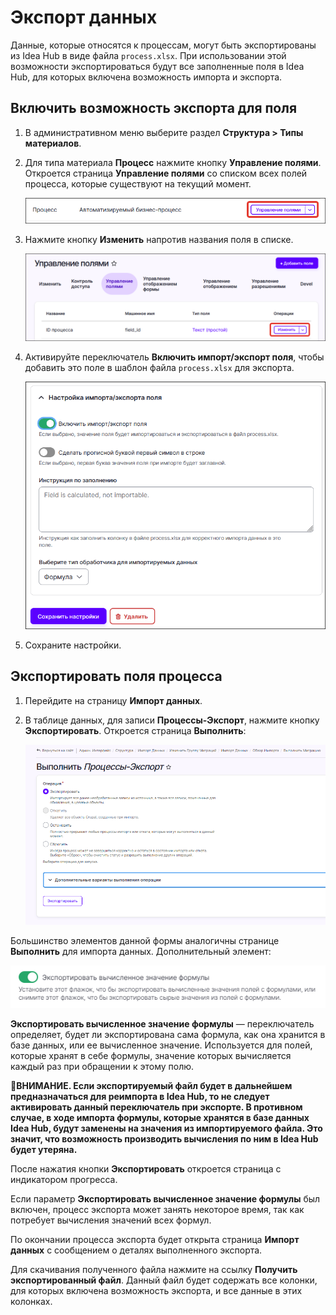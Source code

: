 # Экспорт данных

Данные, которые относятся к процессам, могут быть экспортированы из Idea Hub в виде файла `process.xlsx`. При использовании этой возможности экспортироваться будут все заполненные поля в Idea Hub, для которых включена возможность импорта и экспорта.

## Включить возможность экспорта для поля

1. В административном меню выберите раздел **Структура > Типы материалов**.
1. Для типа материала **Процесс** нажмите кнопку **Управление полями**. Откроется страница **Управление полями** со списком всех полей процесса, которые существуют на текущий момент. 

   ![Управление полями процесса](<../../.gitbook/assets1/idea-hub/control-fields.png>)

1. Нажмите кнопку **Изменить** напротив названия поля в списке.

   ![Кнопка Изменить](<../../.gitbook/assets1/idea-hub/change-field.png>)

1. Активируйте переключатель **Включить импорт/экспорт поля**, чтобы добавить это поле в шаблон файла `process.xlsx` для экспорта.

   ![Настройка импорта/экспорта поля](<../../.gitbook/assets1/idea-hub/change-field-form-2.png>)

1. Сохраните настройки.

## Экспортировать поля процесса

1. Перейдите на страницу **Импорт данных**.
1. В таблице данных, для записи **Процессы-Экспорт**, нажмите кнопку **Экспортировать**. Откроется страница **Выполнить**:

   ![](../../.gitbook/assets1/IdeaHub-ExportPage.PNG)

Большинство элементов данной формы аналогичны странице **Выполнить** для импорта данных. Дополнительный элемент: 

![](../../.gitbook/assets1/IdeaHub-Export-FormulasFlag.PNG)

**Экспортировать вычисленное значение формулы** — переключатель определяет, будет ли экспортирована сама формула, как она хранится в базе данных, 
или ее вычисленное значение. Используется для полей, которые хранят в себе формулы, значение которых вычисляется каждый раз при обращении к этому полю.


🔸**ВНИМАНИЕ. Если экспортируемый файл будет в дальнейшем предназначаться для реимпорта в Idea Hub, то не следует активировать данный переключатель при экспорте. В противном случае, в ходе импорта формулы, которые хранятся в базе данных Idea Hub, будут заменены на значения из импортируемого файла. Это значит, что возможность производить вычисления по ним в Idea Hub будет утеряна.**


После нажатия кнопки **Экспортировать** откроется страница с индикатором прогресса. 

Если параметр **Экспортировать вычисленное значение формулы** был включен, процесс экспорта может занять некоторое время, так как потребует вычисления значений всех формул.

По окончании процесса экспорта будет открыта страница **Импорт данных** с сообщением о деталях выполненного экспорта.

Для скачивания полученного файла нажмите на ссылку **Получить экспортированный файл**. Данный файл будет содержать все колонки, для которых включена возможность экспорта, и все данные в этих колонках.
